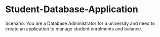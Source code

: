 # Student-Database-Application
Scenario: You are a Database Administrator for a university and need to create an application to manage student enrolments and balance.
